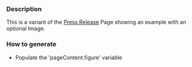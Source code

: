 ### Description
This is a variant of the [Press Release](./?p=pages-press-release) Page showing an example with an optional Image.

### How to generate
* Populate the 'pageContent.figure' variable
